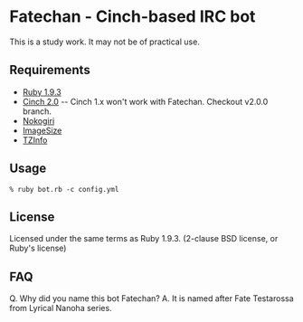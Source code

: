 Fatechan - Cinch-based IRC bot
==============================

This is a study work.  It may not be of practical use.

Requirements
------------

* [Ruby 1.9.3](http://www.ruby-lang.org/)
* [Cinch 2.0](https://github.com/cinchrb/cinch/tree/v2.0.0)
  -- Cinch 1.x won't work with Fatechan.  Checkout v2.0.0 branch.
* [Nokogiri](http://nokogiri.org/)
* [ImageSize](http://rubygems.org/gems/imagesize)
* [TZInfo](http://tzinfo.rubyforge.org/)

Usage
-----

```
% ruby bot.rb -c config.yml
```

License
-------

Licensed under the same terms as Ruby 1.9.3.
(2-clause BSD license, or Ruby's license)

FAQ
---

Q. Why did you name this bot Fatechan?
A. It is named after Fate Testarossa from Lyrical Nanoha series.
